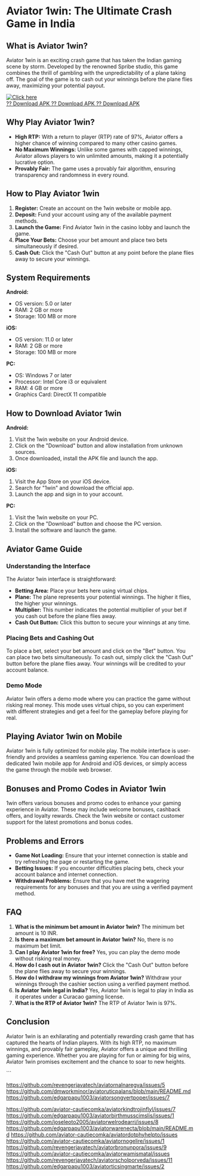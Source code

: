# Aviator 1win: The Ultimate Crash Game in India

## What is Aviator 1win?

Aviator 1win is an exciting crash game that has taken the Indian gaming
scene by storm. Developed by the renowned Spribe studio, this game
combines the thrill of gambling with the unpredictability of a plane
taking off. The goal of the game is to cash out your winnings before the
plane flies away, maximizing your potential payout.

[![Click
here](https://readscoops.com/wp-content/uploads/2023/03/Readscoop-aviator-1-1.jpg)](https://traff.sbs/deff)\
[?? Download APK ?? Download APK ?? Download
APK](https://traff.sbs/deff)

## Why Play Aviator 1win?

-   **High RTP:** With a return to player (RTP) rate of 97%, Aviator
    offers a higher chance of winning compared to many other casino
    games.
-   **No Maximum Winnings:** Unlike some games with capped winnings,
    Aviator allows players to win unlimited amounts, making it a
    potentially lucrative option.
-   **Provably Fair:** The game uses a provably fair algorithm, ensuring
    transparency and randomness in every round.

## How to Play Aviator 1win

1.  **Register:** Create an account on the 1win website or mobile app.
2.  **Deposit:** Fund your account using any of the available payment
    methods.
3.  **Launch the Game:** Find Aviator 1win in the casino lobby and
    launch the game.
4.  **Place Your Bets:** Choose your bet amount and place two bets
    simultaneously if desired.
5.  **Cash Out:** Click the "Cash Out" button at any point before
    the plane flies away to secure your winnings.

## System Requirements

**Android:**

-   OS version: 5.0 or later
-   RAM: 2 GB or more
-   Storage: 100 MB or more

**iOS:**

-   OS version: 11.0 or later
-   RAM: 2 GB or more
-   Storage: 100 MB or more

**PC:**

-   OS: Windows 7 or later
-   Processor: Intel Core i3 or equivalent
-   RAM: 4 GB or more
-   Graphics Card: DirectX 11 compatible

## How to Download Aviator 1win

**Android:**

1.  Visit the 1win website on your Android device.
2.  Click on the "Download" button and allow installation from
    unknown sources.
3.  Once downloaded, install the APK file and launch the app.

**iOS:**

1.  Visit the App Store on your iOS device.
2.  Search for "1win" and download the official app.
3.  Launch the app and sign in to your account.

**PC:**

1.  Visit the 1win website on your PC.
2.  Click on the "Download" button and choose the PC version.
3.  Install the software and launch the game.

## Aviator Game Guide

### Understanding the Interface

The Aviator 1win interface is straightforward:

-   **Betting Area:** Place your bets here using virtual chips.
-   **Plane:** The plane represents your potential winnings. The higher
    it flies, the higher your winnings.
-   **Multiplier:** This number indicates the potential multiplier of
    your bet if you cash out before the plane flies away.
-   **Cash Out Button:** Click this button to secure your winnings at
    any time.

### Placing Bets and Cashing Out

To place a bet, select your bet amount and click on the "Bet"
button. You can place two bets simultaneously. To cash out, simply click
the "Cash Out" button before the plane flies away. Your winnings
will be credited to your account balance.

### Demo Mode

Aviator 1win offers a demo mode where you can practice the game without
risking real money. This mode uses virtual chips, so you can experiment
with different strategies and get a feel for the gameplay before playing
for real.

## Playing Aviator 1win on Mobile

Aviator 1win is fully optimized for mobile play. The mobile interface is
user-friendly and provides a seamless gaming experience. You can
download the dedicated 1win mobile app for Android and iOS devices, or
simply access the game through the mobile web browser.

## Bonuses and Promo Codes in Aviator 1win

1win offers various bonuses and promo codes to enhance your gaming
experience in Aviator. These may include welcome bonuses, cashback
offers, and loyalty rewards. Check the 1win website or contact customer
support for the latest promotions and bonus codes.

## Problems and Errors

-   **Game Not Loading:** Ensure that your internet connection is stable
    and try refreshing the page or restarting the game.
-   **Betting Issues:** If you encounter difficulties placing bets,
    check your account balance and internet connection.
-   **Withdrawal Problems:** Ensure that you have met the wagering
    requirements for any bonuses and that you are using a verified
    payment method.

## FAQ

1.  **What is the minimum bet amount in Aviator 1win?** The minimum bet
    amount is 10 INR.
2.  **Is there a maximum bet amount in Aviator 1win?** No, there is no
    maximum bet limit.
3.  **Can I play Aviator 1win for free?** Yes, you can play the demo
    mode without risking real money.
4.  **How do I cash out in Aviator 1win?** Click the "Cash Out"
    button before the plane flies away to secure your winnings.
5.  **How do I withdraw my winnings from Aviator 1win?** Withdraw your
    winnings through the cashier section using a verified payment
    method.
6.  **Is Aviator 1win legal in India?** Yes, Aviator 1win is legal to
    play in India as it operates under a Curacao gaming license.
7.  **What is the RTP of Aviator 1win?** The RTP of Aviator 1win is 97%.

## Conclusion

Aviator 1win is an exhilarating and potentially rewarding crash game
that has captured the hearts of Indian players. With its high RTP, no
maximum winnings, and provably fair gameplay, Aviator offers a unique
and thrilling gaming experience. Whether you are playing for fun or
aiming for big wins, Aviator 1win promises excitement and the chance to
soar to new heights.

\`\`\`

https://github.com/revengerjavatech/aviatornalnaregva/issues/5
https://github.com/dmworkminor/aviatoruticpalans/blob/main/README.md
https://github.com/edgarpapu1003/aviatorsongvertpoper/issues/7


https://github.com/aviator-cautiecomka/aviatorkindtrojinflyl/issues/7
https://github.com/edgarpapu1003/aviatorbirthmusscimslis/issues/1
https://github.com/joseleoto2005/aviatorwelrodearri/issues/8
https://github.com/edgarpapu1003/aviatorwarenecta/blob/main/README.md
https://github.com/aviator-cautiecomka/aviatordotphyhelpto/issues
https://github.com/aviator-cautiecomka/aviatornogelire/issues/1
https://github.com/revengerjavatech/aviatorbronunpora/issues/9
https://github.com/aviator-cautiecomka/aviatorwamismatal/issues
https://github.com/revengerjavatech/aviatorscholporveda/issues/11
https://github.com/edgarpapu1003/aviatorticsingmarte/issues/2
